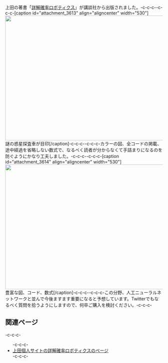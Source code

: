 上田の著書「<a href="https://www.kspub.co.jp/book/detail/5170069.html">詳解確率ロボティクス</a>」が講談社から出版されました。-c-c-c--c-c-c-[caption id="attachment_3613" align="aligncenter" width="530"]<a href="https://lab.ueda.tech/wp-content/uploads/2019/11/2019-11-06-10.47.50.jpg"><img class="wp-image-3613 size-large" src="https://lab.ueda.tech/wp-content/uploads/2019/11/2019-11-06-10.47.50-1024x768.jpg" alt="" width="530" height="398" /></a> 謎の惑星探査車が目印[/caption]-c-c-c--c-c-c-カラーの図、全コードの掲載、途中経過を省略しない数式で、なるべく読者が分からなくて手詰まりになるのを防ぐようにかなり工夫しました。-c-c-c--c-c-c-[caption id="attachment_3614" align="aligncenter" width="530"]<a href="https://lab.ueda.tech/wp-content/uploads/2019/11/2019-11-06-10.49.22.jpg"><img class="wp-image-3614 size-large" src="https://lab.ueda.tech/wp-content/uploads/2019/11/2019-11-06-10.49.22-1024x768.jpg" alt="" width="530" height="398" /></a> 豊富な図、コード、数式[/caption]-c-c-c--c-c-c-この分野、人工ニューラルネットワークと並んで今後ますます重要になると予想しています。Twitterでもなるべく質問を拾うようにしますので、何卒ご購入を検討ください。-c-c-c-<h2>関連ページ</h2>-c-c-c-<ul>-c-c-c- 	<li><a href="https://b.ueda.tech/?page=lnpr">上田個人サイトの詳解確率ロボティクスのページ</a></li>-c-c-c-</ul>
